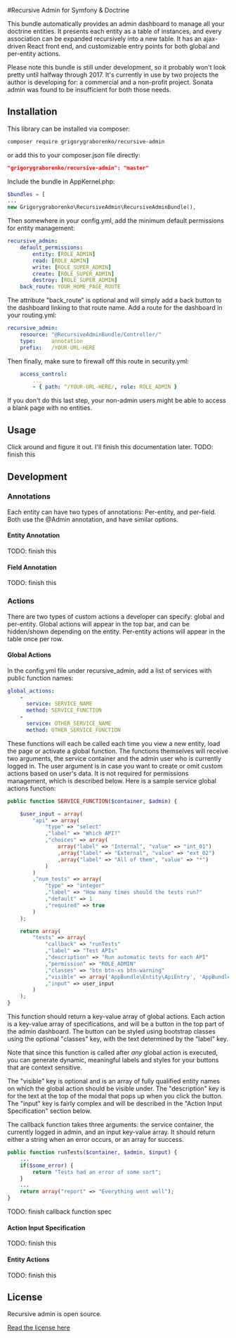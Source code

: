 
#Recursive Admin for Symfony & Doctrine

This bundle automatically provides an admin dashboard to manage all your doctrine entities. It presents each entity as a table of instances, and every association can be expanded recursively into a new table. It has an ajax-driven React front end, and customizable entry points for both global and per-entity actions. 

Please note this bundle is still under development, so it probably won't look pretty until halfway through 2017. It's currently in use by two projects the author is developing for: a commercial and a non-profit project. Sonata admin was found to be insufficient for both those needs. 

## Installation

This library can be installed via composer:

```bash
composer require grigorygraborenko/recursive-admin
```	

or add this to your composer.json file directly:

```json
"grigorygraborenko/recursive-admin": "master"
```

Include the bundle in AppKernel.php:

```php
$bundles = [
...
new Grigorygraborenko\RecursiveAdmin\RecursiveAdminBundle(),
```

Then somewhere in your config.yml, add the minimum default permissions for entity management:

```yml
recursive_admin:
    default_permissions:
        entity: [ROLE_ADMIN]
        read: [ROLE_ADMIN]
        write: [ROLE_SUPER_ADMIN]
        create: [ROLE_SUPER_ADMIN]
        destroy: [ROLE_SUPER_ADMIN]
	back_route: YOUR_HOME_PAGE_ROUTE	
```

The attribute "back_route" is optional and will simply add a back button to the dashboard linking to that route name. Add a route for the dashboard in your routing.yml:

```yml
recursive_admin:
    resource: "@RecursiveAdminBundle/Controller/"
    type:     annotation
    prefix:   /YOUR-URL-HERE
```

Then finally, make sure to firewall off this route in security.yml:

```yml
    access_control:
		...
        - { path: ^/YOUR-URL-HERE/, role: ROLE_ADMIN }
```

If you don't do this last step, your non-admin users might be able to access a blank page with no entities.

## Usage
Click around and figure it out. I'll finish this documentation later.
TODO: finish this

## Development

### Annotations
Each entity can have two types of annotations: Per-entity, and per-field. Both use the @Admin annotation, and have similar options.
#### Entity Annotation
TODO: finish this
#### Field Annotation
TODO: finish this
### Actions
There are two types of custom actions a developer can specify: global and per-entity. Global actions will appear in the top bar, and can be hidden/shown depending on the entity. Per-entity actions will appear in the table once per row. 
#### Global Actions
In the config.yml file under recursive_admin, add a list of services with public function names:

```yml
global_actions:
	-
	  service: SERVICE_NAME
	  method: SERVICE_FUNCTION
	-
	  service: OTHER_SERVICE_NAME
	  method: OTHER_SERVICE_FUNCTION
```

These functions will each be called each time you view a new entity, load the page or activate a global function. The functions themselves will receive two arguments, the service container and the admin user who is currently logged in. The user argument is in case you want to create or omit custom actions based on user's data. It is not required for permissions management, which is described below. Here is a sample service global actions function:

```php
public function SERVICE_FUNCTION($container, $admin) {

	$user_input = array(
		"api" => array(
			"type" => "select"
			,"label" => "Which API?"
			,"choices" => array(
				array("label" => "Internal", "value" => "int_01")
				,array("label" => "External", "value" => "ext_02")
				,array("label" => "All of them", "value" => "*")
			)
		)
		,"num_tests" => array(
			"type" => "integer"
			,"label" => "How many times should the tests run?"
			,"default" => 1
			,"required" => true
		)
	);

	return array(
		"tests" => array(
			"callback" => "runTests"
			,"label" => "Test APIs"
			,"description" => "Run automatic tests for each API"
			,"permission" => "ROLE_ADMIN"
            ,"classes" => "btn btn-xs btn-warning"
            ,"visible" => array('AppBundle\Entity\ApiEntry', 'AppBundle\Entity\TestResult')
			,"input" => user_input
		)
	);
}
```

This function should return a key-value array of global actions. Each action is a key-value array of specifications, and will be a button in the top part of the admin dashboard. The button can be styled using bootstrap classes using the optional "classes" key, with the text determined by the "label" key. 

Note that since this function is called after *any* global action is executed, you can generate dynamic, meaningful labels and styles for your buttons that are context sensitive. 

The "visible" key is optional and is an array of fully qualified entity names on which the global action should be visible under. The "description" key is for the text at the top of the modal that pops up when you click the button. The "input" key is fairly complex and will be described in the "Action Input Specification" section below.

The callback function takes three arguments: the service container, the currently logged in admin, and an input key-value array. It should return either a string when an error occurs, or an array for success. 

```php
public function runTests($container, $admin, $input) {
	...
	if($some_error) {
		return "Tests had an error of some sort";
	}
	...
	return array("report" => "Everything went well");
}

```

TODO: finish callback function spec

#### Action Input Specification
TODO: finish this

#### Entity Actions
TODO: finish this
## License

Recursive admin is open source.

[Read the license here](./LICENSE)
